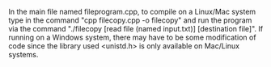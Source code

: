 In the main file named fileprogram.cpp, to compile on a Linux/Mac system type in the command "cpp filecopy.cpp -o filecopy" and run the program via the command "./filecopy [read file (named input.txt)] [destination file]". If running on a Windows system, there may have to be some modification of code since the library used <unistd.h> is only available on Mac/Linux systems.
